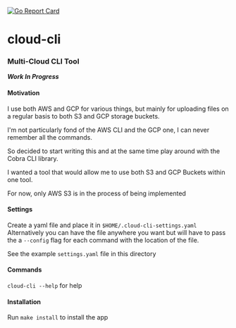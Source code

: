 [![Go Report Card](https://goreportcard.com/badge/github.com/qmilangowin/cloud-cli)](https://goreportcard.com/report/github.com/qmilangowin/cloud-cli)

# cloud-cli
### Multi-Cloud CLI Tool

***Work In Progress***

#### Motivation

I use both AWS and GCP for various things, but mainly for uploading files on a regular basis to both S3 and GCP storage buckets.

I'm not particularly fond of the AWS CLI and the GCP one, I can never remember all the commands.

So decided to start writing this and at the same time play around with the Cobra CLI library. 

I wanted a tool that would allow me to use both S3 and GCP Buckets within one tool. 

For now, only AWS S3 is in the process of being implemented

#### Settings

Create a yaml file and place it in `$HOME/.cloud-cli-settings.yaml`   
Alternatively you can have the file anywhere you want but will have to pass the a `--config` flag for each command with the location of the file.

See the example `settings.yaml` file in this directory

#### Commands

`cloud-cli --help` for help

#### Installation

Run `make install` to install the app
